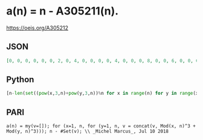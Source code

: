 # a\(n\) \= n \- A305211\(n\)\.
https://oeis.org/A305212
## JSON
```JSON
[0, 0, 0, 0, 0, 0, 2, 0, 4, 0, 0, 0, 0, 4, 0, 0, 0, 8, 0, 0, 6, 0, 0, 0, 0, 0, 12, 8, 0, 0, 0, 0, 0, 0, 10, 16, 0, 0, 0, 0, 0, 12, 0, 0, 20, 0, 0, 0, 14, 0, 0, 0, 0, 24, 0, 16, 0, 0, 0, 0, 0, 0, 38, 0, 0, 0, 0, 0, 0, 20, 0, 32, 0, 0, 0, 0, 22, 0, 0, 0, 36, 0, 0]
```
## Python
```Python
[n-len(set((pow(x,3,n)+pow(y,3,n))%n for x in range(n) for y in range(x+1))) for n in range(1,51)]
```
## PARI
```PARI
a(n) = my(v=[]); for (x=1, n, for (y=1, n, v = concat(v, Mod(x, n)^3 + Mod(y, n)^3))); n - #Set(v); \\ _Michel Marcus_, Jul 10 2018
```

